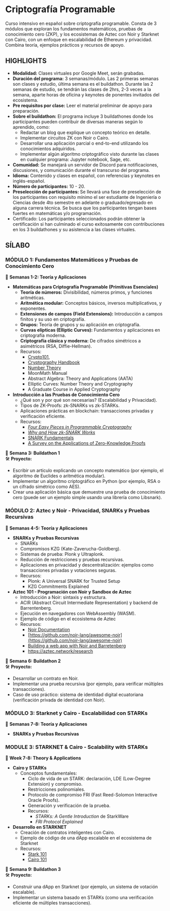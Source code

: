 # Criptografía Programable

Curso intensivo en español sobre criptografía programable. Consta de 3 módulos que exploran los fundamentos matemáticos, pruebas de conocimiento cero (ZKP), y los ecosistemas de Aztec con Noir y Starknet con Cairo, con un enfoque en escalabilidad de Ethereum y privacidad. Combina teoría, ejemplos prácticos y recursos de apoyo.

## HIGHLIGHTS

* **Modalidad:** Clases virtuales por Google Meet, serán grabadas.
* **Duración del programa:** 3 semanas/módulo. Las 2 primeras semanas son clases y estudio, última semana es el buildathon. Durante las 2 semanas de estudio, se tendrán las clases de 2hrs, 2-3 veces a la semana, aparte horas de oficina y keynotes de ponentes invitados del ecosistema.
* **Pre requisitos por clase:** Leer el material preliminar de apoyo para preparación.
* **Sobre el buildathon:** El programa incluye 3 buildathones donde los participantes pueden contribuir de diversas maneras según lo aprendido, como:
  * Redactar un blog que explique un concepto teórico en detalle.
  * Implementar circuitos ZK con Noir o Cairo.
  * Desarrollar una aplicación parcial o end-to-end utilizando los conocimientos adquiridos.
  * Implementar algún algoritmo criptográfico visto durante las clases en cualquier programa: Jupyter notebook, Sage, etc.
* **Comunidad:** Se manejará un servidor de Discord para notificaciones, discusiones, y comunicación durante el transcurso del programa.
* **Idioma:** Contenido y clases en español, con referencias y keynotes en inglés-español.
* **Número de participantes:** 10 - 20.&#x20;
* **Preselección de participantes:** Se llevará una fase de preselección de los participantes con requisito mínimo el ser estudiante de Ingeniería o Ciencias desde 4to semestre en adelante o graduado/egresado en alguna carrera técnica. Se busca que los participantes tengan bases fuertes en matemáticas y/o programación.&#x20;
* Certificado: Los participantes seleccionados podrán obtener la certificación si han culminado el curso exitosamente con contribuciones en los 3 buildathones y su asistencia a las clases virtuales.

## SÍLABO

### MÓDULO 1: Fundamentos Matemáticos y Pruebas de Conocimiento Cero

📆 **Semanas 1-2: Teoría y Aplicaciones**

* **Matemáticas para Criptografía Programable (Primitivas Esenciales)**
  * **Teoría de números:** Divisibilidad, números primos, y funciones aritméticas.
  * **Aritmética modular:** Conceptos básicos, inversos multiplicativos, y exponentes.
  * **Extensiones de campos (Field Extensions):** Introducción a campos finitos y su uso en criptografía.
  * **Grupos:** Teoría de grupos y su aplicación en criptografía.
  * **Curvas elípticas (Elliptic Curves):** Fundamentos y aplicaciones en criptografía moderna.
  * **Criptografía clásica y moderna:** De cifrados simétricos a asimétricos (RSA, Diffie-Hellman).
  * Recursos:
    * [Crypto101](https://www.crypto101.io/),
    * [Cryptography Handbook](https://drive.google.com/drive/folders/1uoH11bXs5G_H7v8b0PTIBNXBPSjKz-Oi?dmr=1\&ec=wgc-drive-globalnav-goto)
    * [Number Theory](https://drive.google.com/file/d/1-jBKgQ1J8NWYBXKfknJp2YuMxo6Y9CEQ/view?usp=sharing)
    * MoonMath Manual
    * Abstract Algebra: Theory and Applications (AATA)
    * Elliptic Curves: Number Theory and Cryptography
    * A Graduate Course in Applied Cryptography
* **Introducción a las Pruebas de Conocimiento Cero**
  * ¿Qué son y por qué son necesarias? (Escalabilidad y Privacidad).
  * Tipos de ZK-Proofs: zk-SNARKs vs zk-STARKs.
  * Aplicaciones prácticas en blockchain: transacciones privadas y verificación eficiente.
  * Recursos:
    * [_Four Easy Pieces in Programmable Cryptography_](https://drive.google.com/drive/folders/1CEDR3-F68alGT3r6U4nPdpIO2g07YqnH?dmr=1\&ec=wgc-drive-globalnav-goto)
    * [_Why and How zk-SNARK Works_](https://drive.google.com/drive/folders/1k9KT6wti_44TxGOof0Ebiiyy6Wm0qKr-?dmr=1\&ec=wgc-drive-globalnav-goto)
    * [SNARK Fundamentals](https://erroldrummond.gitbook.io/snark-fundamentals)
    * [A Survey on the Applications of Zero-Knowledge Proofs](https://arxiv.org/pdf/2408.00243)

📆 **Semana 3: Buildathon 1**\
🛠 **Proyecto:**

* Escribir un artículo explicando un concepto matemático (por ejemplo, el algoritmo de Euclides o aritmética modular).
* Implementar un algoritmo criptográfico en Python (por ejemplo, RSA o un cifrado simétrico como AES).
* Crear una aplicación básica que demuestre una prueba de conocimiento cero (puede ser un ejemplo simple usando una librería como Libsnark).

### MÓDULO 2: Aztec y Noir - Privacidad, SNARKs y Pruebas Recursivas

📆 **Semanas 4-5: Teoría y Aplicaciones**

* **SNARKs y Pruebas Recursivas**&#x20;
  * SNARKs
  * Compromisos KZG (Kate-Zaverucha-Goldberg).
  * Sistemas de prueba: Plonk y Ultraplonk.
  * Reducción de restricciones y pruebas recursivas.
  * Aplicaciones en privacidad y descentralización: ejemplos como transacciones privadas y votaciones seguras.
  * Recursos:
    * Plonk: A Universal SNARK for Trusted Setup
    * KZG Commitments Explained
* **Aztec 101 - Programación con Noir y Sandbox de Aztec**
  * Introducción a Noir: sintaxis y estructura.
  * ACIR (Abstract Circuit Intermediate Representation) y backend de Barrentenberg.
  * Ejecución en navegadores con WebAssembly (WASM).
  * Ejemplo de código en el ecosistema de Aztec
  * Recursos:&#x20;
    * [Noir Documentation](https://noir-lang.org/docs/noir/concepts/data_types/)
    * [https://github.com/noir-lang/awesome-noir](https://github.com/noir-lang/awesome-noir)
    * [Building a web app with Noir and Barretenberg](https://noir-lang.org/docs/tutorials/noirjs_app)
    * [ https://aztec.network/research ](https://aztec.network/research)

📆 **Semana 6: Buildathon 2**\
🛠 **Proyecto:**

* Desarrollar un contrato en Noir.
* Implementar una prueba recursiva (por ejemplo, para verificar múltiples transacciones).
* Caso de uso práctico: sistema de identidad digital ecuatoriana (verificación privada de identidad con Noir).

### MÓDULO 3: **Starknet y Cairo - Escalabilidad con STARKs**

📆 **Semanas 7-8: Teoría y Aplicaciones**

* **SNARKs y Pruebas Recursivas**&#x20;

### **MODULE 3: STARKNET & Cairo - Scalability with STARKs**

📆 **Week 7-8: Theory & Applications**

* **Cairo y STARKs**
  * Conceptos fundamentales:
    * Ciclo de vida de un STARK: declaración, LDE (Low-Degree Extension) y compromiso.
    * Restricciones polinomiales.
    * Protocolo de compromiso FRI (Fast Reed-Solomon Interactive Oracle Proofs).
    * Generación y verificación de la prueba.
    * Recursos:
      * _STARKs: A Gentle Introduction_ de StarkWare
      * _FRI Protocol Explained_
* **Desarrollo en STARKNET**
  * Creación de contratos inteligentes con Cairo.
  * Ejemplo de código de una dApp escalable en el ecosistema de Starknet
  * Recursos:
    * [Stark 101](https://starkware.co/stark-101/)
    * [Cairo 101](https://github.com/starknet-edu/starknet-cairo-101/blob/main/README.es.md)

📆 **Semana 9: Buildathon 3**\
🛠 **Proyecto:**

* Construir una dApp en Starknet (por ejemplo, un sistema de votación escalable).
* Implementar un sistema basado en STARKs (como una verificación eficiente de múltiples transacciones).

